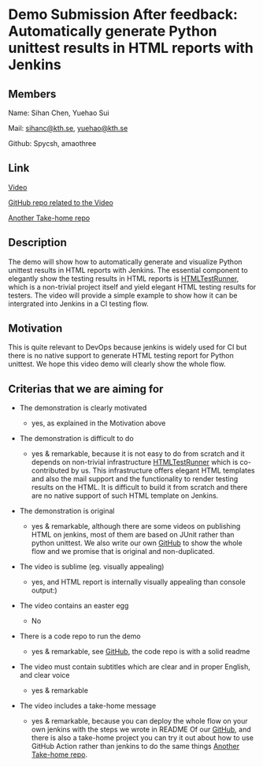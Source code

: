 # Demo Submission After feedback: Automatically generate Python unittest results in HTML reports with Jenkins

## Members

Name: Sihan Chen,  Yuehao Sui

Mail: sihanc@kth.se, yuehao@kth.se

Github: Spycsh, amaothree

## Link

[Video](https://www.youtube.com/watch?v=VDmBfglO6YQ)

[GitHub repo related to the Video](https://github.com/Spycsh/python-unittest-htmlTestRunner-jenkins-demo)

[Another Take-home repo](https://github.com/Spycsh/python-unittest-htmlTestRunner-GitHub-Action-demo)


## Description
The demo will show how to automatically generate and visualize Python unittest results in HTML reports with Jenkins. The essential component to elegantly show the testing results in HTML reports is [HTMLTestRunner](https://github.com/SeldomQA/HTMLTestRunner), which is a non-trivial project itself and yield elegant HTML testing results for testers. The video will provide a simple example to show how it can be intergrated into Jenkins in a CI testing flow.

## Motivation
This is quite relevant to DevOps because jenkins is widely used for CI but there is no native support to generate HTML testing report for Python unittest. We hope this video demo will clearly show the whole flow.

## Criterias that we are aiming for

* The demonstration is clearly motivated
    - yes, as explained in the Motivation above

* The demonstration is difficult to do
    - yes & remarkable, because it is not easy to do from scratch and it depends on non-trivial infrastructure [HTMLTestRunner](https://github.com/SeldomQA/HTMLTestRunner) which is co-contributed by us. This infrastructure offers elegant HTML templates and also the mail support and the functionality to render testing results on the HTML. It is difficult to build it from scratch and there are no native support of such HTML template on Jenkins.

* The demonstration is original
    - yes & remarkable, although there are some videos on publishing HTML on jenkins, most of them are based on JUnit rather than python unittest. We also write our own [GitHub](https://github.com/Spycsh/python-unittest-htmlTestRunner-jenkins-demo) to show the whole flow and we promise that is original and non-duplicated.

* The video is sublime (eg. visually appealing)
    - yes, and HTML report is internally visually appealing than console output:)

* The video contains an easter egg
    - No

* There is a code repo to run the demo
    - yes & remarkable, see [GitHub](https://github.com/Spycsh/python-unittest-htmlTestRunner-jenkins-demo), the code repo is with a solid readme

* The video must contain subtitles which are clear and in proper English, and clear voice
    - yes & remarkable

* The video includes a take-home message
    - yes & remarkable, because you can deploy the whole flow on your own jenkins with the steps we wrote in README Of our [GitHub](https://github.com/Spycsh/python-unittest-htmlTestRunner-jenkins-demo), and there is also a take-home project you can try it out about how to use GitHub Action rather than jenkins to do the same things 
[Another Take-home repo](https://github.com/Spycsh/python-unittest-htmlTestRunner-GitHub-Action-demo).

